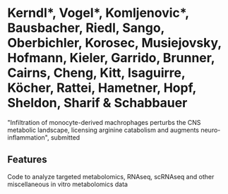 # Kerndl*, Vogel*, Komljenovic*, Bausbacher, Riedl, Sango, Oberbichler, Korosec, Musiejovsky, Hofmann, Kieler, Garrido, Brunner, Cairns, Cheng, Kitt, Isaguirre, Köcher, Rattei, Hametner, Hopf, Sheldon, Sharif & Schabbauer 

"Infiltration of monocyte-derived machrophages perturbs the CNS metabolic landscape, licensing arginine catabolism and augments neuro-inflammation", submitted

Features
--------

Code to analyze targeted metabolomics, RNAseq, scRNAseq and other miscellaneous in vitro metabolomics data



